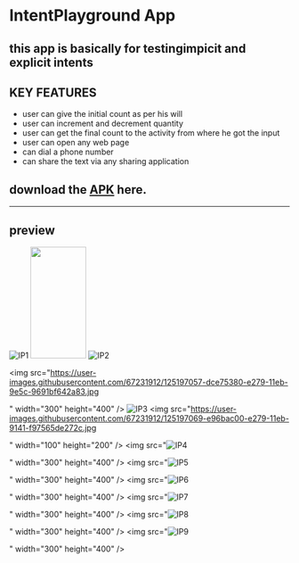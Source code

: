 # IntentPlayground App
## this app is basically for testingimpicit and explicit intents
## KEY FEATURES
- user can give the initial count as per his will
- user can increment and decrement quantity
- user can get the final count to the activity from where he got the input
- user can open any web page 
- can dial a phone number
- can share the text via any sharing application
## download the [APK](https://github.com/namita514/the_Streamliners/files/6796965/app-debug.zip) here.
---
## preview
![IP1](https://user-images.githubusercontent.com/67231912/125196971-782bf900-e279-11eb-84fc-e71369b33796.jpg)
<img src="https://user-images.githubusercontent.com/67231912/125196971-782bf900-e279-11eb-84fc-e71369b33796.jpg
"  width="100"  height="200" />
![IP2](https://user-images.githubusercontent.com/67231912/125197057-dce75380-e279-11eb-9e5c-9691bf642a83.jpg)

<img src="https://user-images.githubusercontent.com/67231912/125197057-dce75380-e279-11eb-9e5c-9691bf642a83.jpg

"  width="300"  height="400" />
![IP3](https://user-images.githubusercontent.com/67231912/125197069-e96bac00-e279-11eb-9141-f97565de272c.jpg)
<img src="https://user-images.githubusercontent.com/67231912/125197069-e96bac00-e279-11eb-9141-f97565de272c.jpg

"  width="100"  height="200" />
<img src="![IP4](https://user-images.githubusercontent.com/67231912/125197079-effa2380-e279-11eb-9ebd-67da983058f0.jpg)

"  width="300"  height="400" />
<img src="![IP5](https://user-images.githubusercontent.com/67231912/125197096-fe483f80-e279-11eb-8ed0-b49229702933.jpg)

"  width="300"  height="400" />
<img src="![IP6](https://user-images.githubusercontent.com/67231912/125197111-1029e280-e27a-11eb-8697-d4be692de89a.jpg)

"  width="300"  height="400" />
<img src="![IP7](https://user-images.githubusercontent.com/67231912/125197120-18821d80-e27a-11eb-9e3b-689114732656.jpg)

"  width="300"  height="400" />
<img src="![IP8](https://user-images.githubusercontent.com/67231912/125197142-2c2d8400-e27a-11eb-9687-0d0f37e11ad2.jpg)

"  width="300"  height="400" />
<img src="![IP9](https://user-images.githubusercontent.com/67231912/125197152-3485bf00-e27a-11eb-9e1f-be697cc7d189.jpg)

"  width="300"  height="400" />

